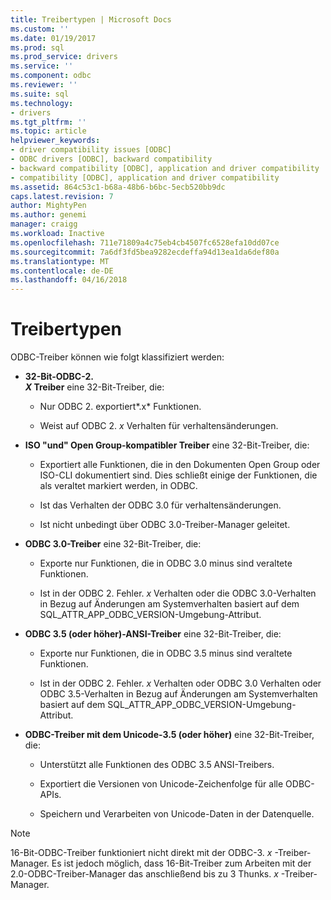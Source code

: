 ```yaml
---
title: Treibertypen | Microsoft Docs
ms.custom: ''
ms.date: 01/19/2017
ms.prod: sql
ms.prod_service: drivers
ms.service: ''
ms.component: odbc
ms.reviewer: ''
ms.suite: sql
ms.technology:
- drivers
ms.tgt_pltfrm: ''
ms.topic: article
helpviewer_keywords:
- driver compatibility issues [ODBC]
- ODBC drivers [ODBC], backward compatibility
- backward compatibility [ODBC], application and driver compatibility
- compatibility [ODBC], application and driver compatibility
ms.assetid: 864c53c1-b68a-48b6-b6bc-5ecb520bb9dc
caps.latest.revision: 7
author: MightyPen
ms.author: genemi
manager: craigg
ms.workload: Inactive
ms.openlocfilehash: 711e71809a4c75eb4cb4507fc6528efa10dd07ce
ms.sourcegitcommit: 7a6df3fd5bea9282ecdeffa94d13ea1da6def80a
ms.translationtype: MT
ms.contentlocale: de-DE
ms.lasthandoff: 04/16/2018
---
```

# <a name="types-of-drivers"></a>Treibertypen
ODBC-Treiber können wie folgt klassifiziert werden:  
  
-   **32-Bit-ODBC-2.**  
     ***X* Treiber** eine 32-Bit-Treiber, die:  
  
    -   Nur ODBC 2. exportiert*.x* Funktionen.  
  
    -   Weist auf ODBC 2. *x* Verhalten für verhaltensänderungen.  
  
-   **ISO "und" Open Group-kompatibler Treiber** eine 32-Bit-Treiber, die:  
  
    -   Exportiert alle Funktionen, die in den Dokumenten Open Group oder ISO-CLI dokumentiert sind. Dies schließt einige der Funktionen, die als veraltet markiert werden, in ODBC.  
  
    -   Ist das Verhalten der ODBC 3.0 für verhaltensänderungen.  
  
    -   Ist nicht unbedingt über ODBC 3.0-Treiber-Manager geleitet.  
  
-   **ODBC 3.0-Treiber** eine 32-Bit-Treiber, die:  
  
    -   Exporte nur Funktionen, die in ODBC 3.0 minus sind veraltete Funktionen.  
  
    -   Ist in der ODBC 2. Fehler. *x* Verhalten oder die ODBC 3.0-Verhalten in Bezug auf Änderungen am Systemverhalten basiert auf dem SQL_ATTR_APP_ODBC_VERSION-Umgebung-Attribut.  
  
-   **ODBC 3.5 (oder höher)-ANSI-Treiber** eine 32-Bit-Treiber, die:  
  
    -   Exporte nur Funktionen, die in ODBC 3.5 minus sind veraltete Funktionen.  
  
    -   Ist in der ODBC 2. Fehler. *x* Verhalten oder ODBC 3.0 Verhalten oder ODBC 3.5-Verhalten in Bezug auf Änderungen am Systemverhalten basiert auf dem SQL_ATTR_APP_ODBC_VERSION-Umgebung-Attribut.  
  
-   **ODBC-Treiber mit dem Unicode-3.5 (oder höher)** eine 32-Bit-Treiber, die:  
  
    -   Unterstützt alle Funktionen des ODBC 3.5 ANSI-Treibers.  
  
    -   Exportiert die Versionen von Unicode-Zeichenfolge für alle ODBC-APIs.  
  
    -   Speichern und Verarbeiten von Unicode-Daten in der Datenquelle.  
  
> [!NOTE]  
>  16-Bit-ODBC-Treiber funktioniert nicht direkt mit der ODBC-3. *x* -Treiber-Manager. Es ist jedoch möglich, dass 16-Bit-Treiber zum Arbeiten mit der 2.0-ODBC-Treiber-Manager das anschließend bis zu 3 Thunks. *x* -Treiber-Manager.
